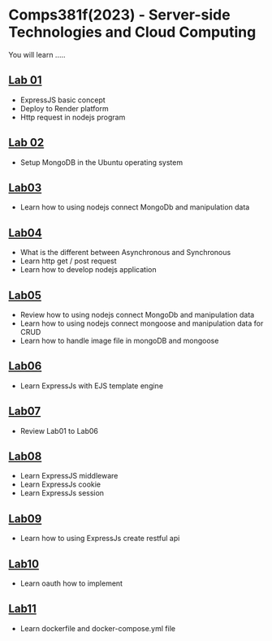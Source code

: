 # Comps381f(2023) - Server-side Technologies and Cloud Computing

You will learn .....

## [Lab 01](https://github.com/yalin-liu/comps381-2023/tree/main/lab01)
- ExpressJS basic concept
- Deploy to Render platform
- Http request in nodejs program

## [Lab 02]()
- Setup MongoDB in the Ubuntu operating system

## [Lab03](https://github.com/yalin-liu/comps381-2023/tree/main/lab03)
- Learn how to using nodejs connect MongoDb and manipulation data

## [Lab04](https://github.com/yalin-liu/comps381-2023/tree/main/lab04)
- What is the different between Asynchronous and Synchronous
- Learn http get / post request
- Learn how to develop nodejs application

## [Lab05](https://github.com/yalin-liu/comps381-2023/tree/main/lab05)
- Review how to using nodejs connect MongoDb and manipulation data
- Learn how to using nodejs connect mongoose and manipulation data for CRUD
- Learn how to handle image file in mongoDB and mongoose

## [Lab06](https://github.com/yalin-liu/comps381-2023/tree/main/lab06)
- Learn ExpressJs with EJS template engine

## [Lab07](https://github.com/yalin-liu/comps381-2023/tree/main/lab07)
- Review Lab01 to Lab06
  
## [Lab08](https://github.com/yalin-liu/comps381-2023/tree/main/lab08)
- Learn ExpressJS middleware
- Learn ExpressJs cookie
- Learn ExpressJs session

## [Lab09](https://github.com/yalin-liu/comps381-2023/tree/main/lab09)
- Learn how to using ExpressJs create restful api

## [Lab10](https://github.com/yalin-liu/comps381-2023/tree/main/lab10)
- Learn oauth how to implement

## [Lab11](https://github.com/yalin-liu/comps381-2023/tree/main/lab11)
- Learn dockerfile and docker-compose.yml file

